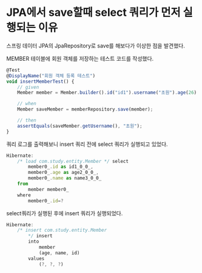 # JPA에서 save할때 select 쿼리가 먼저 실행되는 이유

스프링 데이터 JPA의 JpaRepository로 save를 해보다가 이상한 점을 발견했다. 

MEMBER 테이블에 회원 객체를 저장하는 테스트 코드를 작성했다. 

```jsx
@Test
@DisplayName("회원 객체 등록 테스트")
void insertMemberTest() {
    // given
    Member member = Member.builder().id("id1").username("초원").age(26).build();

    // when
    Member saveMember = memberRepository.save(member);

    // then
    assertEquals(saveMember.getUsername(), "초원");
}
```

쿼리 로그를 출력해보니 insert 쿼리 전에 select 쿼리가 실행되고 있었다. 

```jsx
Hibernate: 
    /* load com.study.entity.Member */ select
        member0_.id as id1_0_0_,
        member0_.age as age2_0_0_,
        member0_.name as name3_0_0_ 
    from
        member member0_ 
    where
        member0_.id=?
```

select쿼리가 실행된 후에 insert 쿼리가 실행되었다. 

```jsx
Hibernate: 
    /* insert com.study.entity.Member
        */ insert 
        into
            member
            (age, name, id) 
        values
            (?, ?, ?)
```